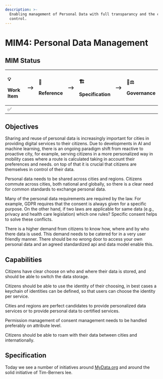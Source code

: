 ```yaml
---
description: >-
  Enabling management of Personal Data with full transparancy and the citizen in
  control.
---
```


# MIM4: Personal Data Management

## MIM Status <a id="MIM4:PersonalDataManagement-Goal"></a>

<table>
  <thead>
    <tr>
      <th style="text-align:left">
        <p>&#x1F4A1;</p>
        <p>Work Item</p>
      </th>
      <th style="text-align:left">--&gt;</th>
      <th style="text-align:left">
        <p>&#x1F9E9;</p>
        <p>Reference</p>
      </th>
      <th style="text-align:left">--&gt;</th>
      <th style="text-align:left">
        <p>&#x1F3D7;</p>
        <p>Specification</p>
      </th>
      <th style="text-align:left">--&gt;</th>
      <th style="text-align:left">
        <p>&#x1F469;&#x2696;</p>
        <p>Governance</p>
      </th>
    </tr>
  </thead>
  <tbody>
    <tr>
      <td style="text-align:left">&#x2705;</td>
      <td style="text-align:left"></td>
      <td style="text-align:left"></td>
      <td style="text-align:left"></td>
      <td style="text-align:left"></td>
      <td style="text-align:left"></td>
      <td style="text-align:left"></td>
    </tr>
  </tbody>
</table>

## Objectives <a id="MIM4:PersonalDataManagement-Goal"></a>

Sharing and reuse of personal data is increasingly important for cities in providing digital services to their citizens. Due to developments in AI and machine learning, there is an ongoing paradigm shift from reactive to proactive city, for example, serving citizens in a more personalized way in mobility cases where a route is calculated taking in account their preferences and needs. on top of that it is crucial that citizens are themselves in control of their data.

Personal data needs to be shared across cities and regions. Citizens commute across cities, both national and globally, so there is a clear need for common standards to exchange personal data.

Many of the personal data requirements are required by the law. For example, GDPR requires that the consent is always given for a specific purpose. On the other hand, if two laws are applicable for same data \(e.g., privacy and health care legislation\) which one rules? Specific consent helps to solve these conflicts.

There is a higher demand from citizens to know how, where and by who there data is used. This demand needs to be catered for in a very user friendly manner. There should be no wrong door to access your own personal data and an agreed standardized api and data model enable this.

## Capabilities <a id="MIM4:PersonalDataManagement-Capabilities"></a>

Citizens have clear choose on who and where their data is stored, and should be able to switch the data storage.

Citizens should be able to use the identity of their choosing, in best cases a keychain of identities can be defined, so that users can choose the identity per service.

Cities and regions are perfect candidates to provide personalized data services or to provide personal data to certified services.

Permission management of consent management needs to be handled preferably on attribute level.

Citizens should be able to roam with their data between cities and internationally.

## Specification <a id="MIM4:PersonalDataManagement-Recommendation"></a>

Today we see a number of initiatives around [MyData.org](https://www.mydata.org) and around the solid initiative of Tim-Berners lee.

